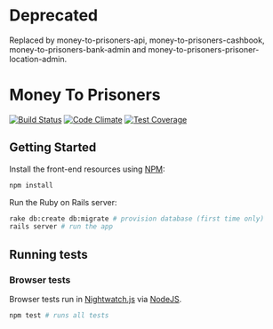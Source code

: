 # Deprecated

Replaced by money-to-prisoners-api, money-to-prisoners-cashbook, money-to-prisoners-bank-admin and money-to-prisoners-prisoner-location-admin.


# Money To Prisoners

[![Build
Status](https://travis-ci.org/ministryofjustice/money-to-prisoners.svg?branch=master)](https://travis-ci.org/ministryofjustice/money-to-prisoners)
[![Code
Climate](https://codeclimate.com/github/ministryofjustice/money-to-prisoners/badges/gpa.svg)](https://codeclimate.com/github/ministryofjustice/money-to-prisoners)
[![Test
Coverage](https://codeclimate.com/github/ministryofjustice/money-to-prisoners/badges/coverage.svg)](https://codeclimate.com/github/ministryofjustice/money-to-prisoners/coverage)

## Getting Started

Install the front-end resources using [NPM](https://www.npmjs.com/):

```bash
npm install
```

Run the Ruby on Rails server:

```bash
rake db:create db:migrate # provision database (first time only)
rails server # run the app
```

## Running tests

### Browser tests

Browser tests run in [Nightwatch.js](http://nightwatchjs.org/) via [NodeJS](https://nodejs.org).

```bash
npm test # runs all tests
```
